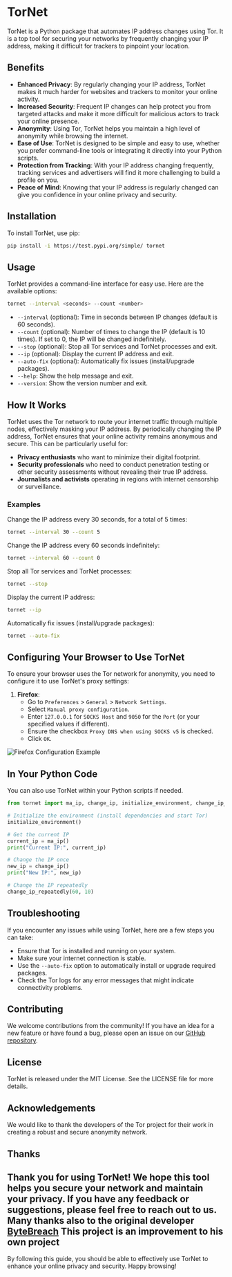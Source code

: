 # TorNet

TorNet is a Python package that automates IP address changes using Tor. It is a top tool for securing your networks by frequently changing your IP address, making it difficult for trackers to pinpoint your location.

## Benefits

- **Enhanced Privacy**: By regularly changing your IP address, TorNet makes it much harder for websites and trackers to monitor your online activity.
- **Increased Security**: Frequent IP changes can help protect you from targeted attacks and make it more difficult for malicious actors to track your online presence.
- **Anonymity**: Using Tor, TorNet helps you maintain a high level of anonymity while browsing the internet.
- **Ease of Use**: TorNet is designed to be simple and easy to use, whether you prefer command-line tools or integrating it directly into your Python scripts.
- **Protection from Tracking**: With your IP address changing frequently, tracking services and advertisers will find it more challenging to build a profile on you.
- **Peace of Mind**: Knowing that your IP address is regularly changed can give you confidence in your online privacy and security.

## Installation

To install TorNet, use pip:

```bash
pip install -i https://test.pypi.org/simple/ tornet
```

## Usage

TorNet provides a command-line interface for easy use. Here are the available options:

```bash
tornet --interval <seconds> --count <number>
```

- `--interval` (optional): Time in seconds between IP changes (default is 60 seconds).
- `--count` (optional): Number of times to change the IP (default is 10 times). If set to 0, the IP will be changed indefinitely.
- `--stop` (optional): Stop all Tor services and TorNet processes and exit.
- `--ip` (optional): Display the current IP address and exit.
- `--auto-fix` (optional): Automatically fix issues (install/upgrade packages).
- `--help`: Show the help message and exit.
- `--version`: Show the version number and exit.

## How It Works

TorNet uses the Tor network to route your internet traffic through multiple nodes, effectively masking your IP address. By periodically changing the IP address, TorNet ensures that your online activity remains anonymous and secure. This can be particularly useful for:

- **Privacy enthusiasts** who want to minimize their digital footprint.
- **Security professionals** who need to conduct penetration testing or other security assessments without revealing their true IP address.
- **Journalists and activists** operating in regions with internet censorship or surveillance.

### Examples

Change the IP address every 30 seconds, for a total of 5 times:

```bash
tornet --interval 30 --count 5
```

Change the IP address every 60 seconds indefinitely:

```bash
tornet --interval 60 --count 0
```

Stop all Tor services and TorNet processes:

```bash
tornet --stop
```

Display the current IP address:

```bash
tornet --ip
```

Automatically fix issues (install/upgrade packages):

```bash
tornet --auto-fix
```

## Configuring Your Browser to Use TorNet

To ensure your browser uses the Tor network for anonymity, you need to configure it to use TorNet's proxy settings:

1. **Firefox**:
    - Go to `Preferences` > `General` > `Network Settings`.
    - Select `Manual proxy configuration`.
    - Enter `127.0.0.1` for `SOCKS Host` and `9050` for the `Port` (or your specified values if different).
    - Ensure the checkbox `Proxy DNS when using SOCKS v5` is checked.
    - Click `OK`.
<img src="https://ayadseghairi.github.io/assets/img/port.png" alt="Firefox Configuration Example" />


## In Your Python Code

You can also use TorNet within your Python scripts if needed.

```python
from tornet import ma_ip, change_ip, initialize_environment, change_ip_repeatedly

# Initialize the environment (install dependencies and start Tor)
initialize_environment()

# Get the current IP
current_ip = ma_ip()
print("Current IP:", current_ip)

# Change the IP once
new_ip = change_ip()
print("New IP:", new_ip)

# Change the IP repeatedly
change_ip_repeatedly(60, 10)
```

## Troubleshooting

If you encounter any issues while using TorNet, here are a few steps you can take:

- Ensure that Tor is installed and running on your system.
- Make sure your internet connection is stable.
- Use the `--auto-fix` option to automatically install or upgrade required packages.
- Check the Tor logs for any error messages that might indicate connectivity problems.

## Contributing

We welcome contributions from the community! If you have an idea for a new feature or have found a bug, please open an issue on our [GitHub repository](https://github.com/ayadseghairi/tornet).

## License

TorNet is released under the MIT License. See the LICENSE file for more details.

## Acknowledgements

We would like to thank the developers of the Tor project for their work in creating a robust and secure anonymity network.

## Thanks

Thank you for using TorNet! We hope this tool helps you secure your network and maintain your privacy. If you have any feedback or suggestions, please feel free to reach out to us.
Many thanks also to the original developer [ByteBreach](https://github.com/ByteBreach/tornet) 
This project is an improvement to his own project
---

By following this guide, you should be able to effectively use TorNet to enhance your online privacy and security. Happy browsing!

